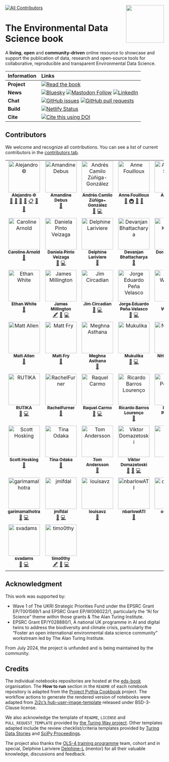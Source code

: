 <img src="book/_static/edsbook_logo-black.png" width="120" align="Right" /></a>

<!-- ALL-CONTRIBUTORS-BADGE:START - Do not remove or modify this section -->
[![All Contributors](https://img.shields.io/badge/all_contributors-51-orange.svg?style=flat-square)](#contributors-)
<!-- ALL-CONTRIBUTORS-BADGE:END -->

# The Environmental Data Science book

A **living**, **open** and **community-driven** online resource to showcase and support the publication of data, research and open-source tools for collaborative, reproducible and transparent Environmental Data Science.

| Information | Links                                                                                                                                                                                                                                                                                                                                                                                                                                                                                                     |
| :--- |:----------------------------------------------------------------------------------------------------------------------------------------------------------------------------------------------------------------------------------------------------------------------------------------------------------------------------------------------------------------------------------------------------------------------------------------------------------------------------------------------------------|
| **Project** | [![Read the book](https://img.shields.io/badge/read-the%20book-blue.svg)](https://edsbook.org)                                                                                                                                                                                                                                                                                                                                                                                                            |
| **News** | [![Bluesky](https://img.shields.io/static/v1.svg?label=Bluesky&message=@eds-book&logo=bluesky&style=flat&color=blue)](https://bsky.app/profile/eds-book.bsky.social) [![Mastodon Follow](https://img.shields.io/mastodon/follow/111501755257678389?domain=https%3A%2F%2Ffosstodon.org&style=social)](https://fosstodon.org/@eds_book)   [![LinkedIn](https://img.shields.io/static/v1.svg?label=LinkedIn&message=@edsbook&logo=linkedin&style=flat&color=blue)](https://www.linkedin.com/company/edsbook) |
| **Chat** | [![GitHub issues](https://img.shields.io/github/issues/eds-book/eds-book)](https://github.com/eds-book/eds-book/issues) [![GitHub pull requests](https://img.shields.io/github/issues-pr/eds-book/eds-book)](https://github.com/eds-book/eds-book/pulls)                                                                                                                                                                                                                    |
| **Build** | [![Netlify Status](https://api.netlify.com/api/v1/badges/42296a4e-b896-4253-8910-f17cd137e842/deploy-status)](https://app.netlify.com/sites/the-environmental-ds-book/deploys)                                                                                                                                                           |
| **Cite** | [![Cite this using DOI](https://zenodo.org/badge/374708612.svg)](https://zenodo.org/badge/latestdoi/374708612)                                                                                                                                                                                                                                                                                                                                                                                            |

## Contributors

We welcome and recognize all contributions. You can see a list of current contributors in the [contributors tab](https://github.com/eds-book/eds-book/graphs/contributors).
<!-- ALL-CONTRIBUTORS-LIST:START - Do not remove or modify this section -->
<!-- prettier-ignore-start -->
<!-- markdownlint-disable -->
<table>
  <tbody>
    <tr>
      <td align="center" valign="top" width="14.28%"><a href="https://github.com/acocac"><img src="https://avatars.githubusercontent.com/u/13321552?v=4?s=100" width="100px;" alt="Alejandro ©"/><br /><sub><b>Alejandro ©</b></sub></a><br /><a href="https://github.com/eds-book/eds-book/commits?author=acocac" title="Documentation">📖</a> <a href="https://github.com/eds-book/eds-book/pulls?q=is%3Apr+reviewed-by%3Aacocac" title="Reviewed Pull Requests">👀</a> <a href="#maintenance-acocac" title="Maintenance">🚧</a> <a href="#projectManagement-acocac" title="Project Management">📆</a> <a href="#eventOrganizing-acocac" title="Event Organizing">📋</a> <a href="#question-acocac" title="Answering Questions">💬</a> <a href="#talk-acocac" title="Talks">📢</a></td>
      <td align="center" valign="top" width="14.28%"><a href="https://github.com/aedebus"><img src="https://avatars.githubusercontent.com/u/92375762?v=4?s=100" width="100px;" alt="Amandine Debus"/><br /><sub><b>Amandine Debus</b></sub></a><br /><a href="https://github.com/eds-book/eds-book/pulls?q=is%3Apr+reviewed-by%3Aaedebus" title="Reviewed Pull Requests">👀</a></td>
      <td align="center" valign="top" width="14.28%"><a href="https://ancazugo.github.io"><img src="https://avatars.githubusercontent.com/u/33363093?v=4?s=100" width="100px;" alt="Andrés Camilo Zúñiga-González"/><br /><sub><b>Andrés Camilo Zúñiga-González</b></sub></a><br /><a href="#blog-ancazugo" title="Blogposts">📝</a> <a href="https://github.com/eds-book/eds-book/commits?author=ancazugo" title="Code">💻</a></td>
      <td align="center" valign="top" width="14.28%"><a href="http://www.mn.uio.no/geo/english/people/adm/annefou/"><img src="https://avatars.githubusercontent.com/u/8168508?v=4?s=100" width="100px;" alt="Anne Fouilloux"/><br /><sub><b>Anne Fouilloux</b></sub></a><br /><a href="#ideas-annefou" title="Ideas, Planning, & Feedback">🤔</a> <a href="#infra-annefou" title="Infrastructure (Hosting, Build-Tools, etc)">🚇</a> <a href="#maintenance-annefou" title="Maintenance">🚧</a> <a href="https://github.com/eds-book/eds-book/pulls?q=is%3Apr+reviewed-by%3Aannefou" title="Reviewed Pull Requests">👀</a></td>
      <td align="center" valign="top" width="14.28%"><a href="http://www.aleesteele.com"><img src="https://avatars.githubusercontent.com/u/18509789?v=4?s=100" width="100px;" alt="Anne Lee Steele"/><br /><sub><b>Anne Lee Steele</b></sub></a><br /><a href="#ideas-aleesteele" title="Ideas, Planning, & Feedback">🤔</a></td>
      <td align="center" valign="top" width="14.28%"><a href="https://github.com/bnubald"><img src="https://avatars.githubusercontent.com/u/55503826?v=4?s=100" width="100px;" alt="Bryn N. Ubald"/><br /><sub><b>Bryn N. Ubald</b></sub></a><br /><a href="https://github.com/eds-book/eds-book/commits?author=bnubald" title="Tests">⚠️</a> <a href="#blog-bnubald" title="Blogposts">📝</a> <a href="https://github.com/eds-book/eds-book/commits?author=bnubald" title="Code">💻</a></td>
      <td align="center" valign="top" width="14.28%"><a href="http://www.appel.co.uk"><img src="https://avatars.githubusercontent.com/u/16980052?v=4?s=100" width="100px;" alt="Cam Appel"/><br /><sub><b>Cam Appel</b></sub></a><br /><a href="#blog-camappel" title="Blogposts">📝</a> <a href="https://github.com/eds-book/eds-book/commits?author=camappel" title="Code">💻</a></td>
    </tr>
    <tr>
      <td align="center" valign="top" width="14.28%"><a href="https://github.com/crlna16"><img src="https://avatars.githubusercontent.com/u/87019747?v=4?s=100" width="100px;" alt="Caroline Arnold"/><br /><sub><b>Caroline Arnold</b></sub></a><br /><a href="https://github.com/eds-book/eds-book/pulls?q=is%3Apr+reviewed-by%3Acrlna16" title="Reviewed Pull Requests">👀</a></td>
      <td align="center" valign="top" width="14.28%"><a href="https://gitlab.com/dapivei"><img src="https://avatars.githubusercontent.com/u/30577740?v=4?s=100" width="100px;" alt="Daniela Pinto Veizaga"/><br /><sub><b>Daniela Pinto Veizaga</b></sub></a><br /><a href="#blog-dapivei" title="Blogposts">📝</a> <a href="https://github.com/eds-book/eds-book/commits?author=dapivei" title="Code">💻</a></td>
      <td align="center" valign="top" width="14.28%"><a href="https://github.com/Delphine-L"><img src="https://avatars.githubusercontent.com/u/11195061?v=4?s=100" width="100px;" alt="Delphine Lariviere"/><br /><sub><b>Delphine Lariviere</b></sub></a><br /><a href="#ideas-Delphine-L" title="Ideas, Planning, & Feedback">🤔</a></td>
      <td align="center" valign="top" width="14.28%"><a href="https://sites.google.com/site/bhattacharyadevanjan/home"><img src="https://avatars.githubusercontent.com/u/66441551?v=4?s=100" width="100px;" alt="Devanjan Bhattacharya"/><br /><sub><b>Devanjan Bhattacharya</b></sub></a><br /><a href="https://github.com/eds-book/eds-book/pulls?q=is%3Apr+reviewed-by%3Adbhatedin" title="Reviewed Pull Requests">👀</a></td>
      <td align="center" valign="top" width="14.28%"><a href="https://github.com/dorankhamis"><img src="https://avatars.githubusercontent.com/u/6764290?v=4?s=100" width="100px;" alt="Doran Khamis"/><br /><sub><b>Doran Khamis</b></sub></a><br /><a href="https://github.com/eds-book/eds-book/pulls?q=is%3Apr+reviewed-by%3Adorankhamis" title="Reviewed Pull Requests">👀</a></td>
      <td align="center" valign="top" width="14.28%"><a href="http://edchalstrey.com/"><img src="https://avatars.githubusercontent.com/u/5486164?v=4?s=100" width="100px;" alt="Ed Chalstrey"/><br /><sub><b>Ed Chalstrey</b></sub></a><br /><a href="#ideas-edwardchalstrey1" title="Ideas, Planning, & Feedback">🤔</a></td>
      <td align="center" valign="top" width="14.28%"><a href="https://github.com/EstherPlomp"><img src="https://avatars.githubusercontent.com/u/46314469?v=4?s=100" width="100px;" alt="Esther Plomp"/><br /><sub><b>Esther Plomp</b></sub></a><br /><a href="https://github.com/eds-book/eds-book/pulls?q=is%3Apr+reviewed-by%3AEstherPlomp" title="Reviewed Pull Requests">👀</a> <a href="#ideas-EstherPlomp" title="Ideas, Planning, & Feedback">🤔</a></td>
    </tr>
    <tr>
      <td align="center" valign="top" width="14.28%"><a href="https://www.weecology.org/"><img src="https://avatars.githubusercontent.com/u/744427?v=4?s=100" width="100px;" alt="Ethan White"/><br /><sub><b>Ethan White</b></sub></a><br /><a href="https://github.com/eds-book/eds-book/pulls?q=is%3Apr+reviewed-by%3Aethanwhite" title="Reviewed Pull Requests">👀</a></td>
      <td align="center" valign="top" width="14.28%"><a href="https://landscapemodelling.net"><img src="https://avatars.githubusercontent.com/u/5046372?v=4?s=100" width="100px;" alt="James Millington"/><br /><sub><b>James Millington</b></sub></a><br /><a href="#content-jamesdamillington" title="Content">🖋</a> <a href="#blog-jamesdamillington" title="Blogposts">📝</a> <a href="https://github.com/eds-book/eds-book/commits?author=jamesdamillington" title="Code">💻</a></td>
      <td align="center" valign="top" width="14.28%"><a href="http://inconsistentrecords.co.uk"><img src="https://avatars.githubusercontent.com/u/731727?v=4?s=100" width="100px;" alt="Jim Circadian"/><br /><sub><b>Jim Circadian</b></sub></a><br /><a href="#blog-JimCircadian" title="Blogposts">📝</a> <a href="https://github.com/eds-book/eds-book/commits?author=JimCircadian" title="Code">💻</a></td>
      <td align="center" valign="top" width="14.28%"><a href="https://github.com/jedpe"><img src="https://avatars.githubusercontent.com/u/17885931?v=4?s=100" width="100px;" alt="Jorge Eduardo Peña Velasco"/><br /><sub><b>Jorge Eduardo Peña Velasco</b></sub></a><br /><a href="#blog-jedpe" title="Blogposts">📝</a> <a href="https://github.com/eds-book/eds-book/commits?author=jedpe" title="Code">💻</a></td>
      <td align="center" valign="top" width="14.28%"><a href="https://whitakerlab.github.io"><img src="https://avatars.githubusercontent.com/u/3626306?v=4?s=100" width="100px;" alt="Kirstie Whitaker"/><br /><sub><b>Kirstie Whitaker</b></sub></a><br /><a href="#ideas-KirstieJane" title="Ideas, Planning, & Feedback">🤔</a></td>
      <td align="center" valign="top" width="14.28%"><a href="https://thinkswhat.github.io"><img src="https://avatars.githubusercontent.com/u/113912876?v=4?s=100" width="100px;" alt="Lucky J. YANG"/><br /><sub><b>Lucky J. YANG</b></sub></a><br /><a href="#blog-thinkswhat" title="Blogposts">📝</a> <a href="https://github.com/eds-book/eds-book/commits?author=thinkswhat" title="Code">💻</a></td>
      <td align="center" valign="top" width="14.28%"><a href="http://malvikasharan.github.io/"><img src="https://avatars.githubusercontent.com/u/5370471?v=4?s=100" width="100px;" alt="Malvika Sharan"/><br /><sub><b>Malvika Sharan</b></sub></a><br /><a href="#ideas-malvikasharan" title="Ideas, Planning, & Feedback">🤔</a></td>
    </tr>
    <tr>
      <td align="center" valign="top" width="14.28%"><a href="https://github.com/mja2106"><img src="https://avatars.githubusercontent.com/u/33626681?v=4?s=100" width="100px;" alt="Matt Allen"/><br /><sub><b>Matt Allen</b></sub></a><br /><a href="https://github.com/eds-book/eds-book/pulls?q=is%3Apr+reviewed-by%3Amja2106" title="Reviewed Pull Requests">👀</a></td>
      <td align="center" valign="top" width="14.28%"><a href="https://github.com/mattfry-ceh"><img src="https://avatars.githubusercontent.com/u/12858205?v=4?s=100" width="100px;" alt="Matt Fry"/><br /><sub><b>Matt Fry</b></sub></a><br /><a href="https://github.com/eds-book/eds-book/pulls?q=is%3Apr+reviewed-by%3Amattfry-ceh" title="Reviewed Pull Requests">👀</a></td>
      <td align="center" valign="top" width="14.28%"><a href="https://github.com/asthanameghna"><img src="https://avatars.githubusercontent.com/u/34877328?v=4?s=100" width="100px;" alt="Meghna Asthana"/><br /><sub><b>Meghna Asthana</b></sub></a><br /><a href="https://github.com/eds-book/eds-book/pulls?q=is%3Apr+reviewed-by%3Aasthanameghna" title="Reviewed Pull Requests">👀</a></td>
      <td align="center" valign="top" width="14.28%"><a href="https://mukulikapahari.medium.com"><img src="https://avatars.githubusercontent.com/u/60316606?v=4?s=100" width="100px;" alt="Mukulika"/><br /><sub><b>Mukulika</b></sub></a><br /><a href="#blog-Mukulikaa" title="Blogposts">📝</a> <a href="https://github.com/eds-book/eds-book/commits?author=Mukulikaa" title="Code">💻</a></td>
      <td align="center" valign="top" width="14.28%"><a href="https://github.com/NHomer-Edi"><img src="https://avatars.githubusercontent.com/u/73164641?v=4?s=100" width="100px;" alt="NHomer-Edi"/><br /><sub><b>NHomer-Edi</b></sub></a><br /><a href="#content-NHomer-Edi" title="Content">🖋</a> <a href="https://github.com/eds-book/eds-book/pulls?q=is%3Apr+reviewed-by%3ANHomer-Edi" title="Reviewed Pull Requests">👀</a></td>
      <td align="center" valign="top" width="14.28%"><a href="https://github.com/SkirOwen"><img src="https://avatars.githubusercontent.com/u/8680744?v=4?s=100" width="100px;" alt="Owen Allemang"/><br /><sub><b>Owen Allemang</b></sub></a><br /><a href="#blog-SkirOwen" title="Blogposts">📝</a> <a href="https://github.com/eds-book/eds-book/commits?author=SkirOwen" title="Code">💻</a></td>
      <td align="center" valign="top" width="14.28%"><a href="https://github.com/polpel"><img src="https://avatars.githubusercontent.com/u/56694450?v=4?s=100" width="100px;" alt="Paolo Pelucchi"/><br /><sub><b>Paolo Pelucchi</b></sub></a><br /><a href="https://github.com/eds-book/eds-book/pulls?q=is%3Apr+reviewed-by%3Apolpel" title="Reviewed Pull Requests">👀</a></td>
    </tr>
    <tr>
      <td align="center" valign="top" width="14.28%"><a href="https://github.com/Rutika-16"><img src="https://avatars.githubusercontent.com/u/121792213?v=4?s=100" width="100px;" alt="RUTIKA"/><br /><sub><b>RUTIKA</b></sub></a><br /><a href="#blog-Rutika-16" title="Blogposts">📝</a> <a href="https://github.com/eds-book/eds-book/commits?author=Rutika-16" title="Code">💻</a></td>
      <td align="center" valign="top" width="14.28%"><a href="https://github.com/RachelFurner"><img src="https://avatars.githubusercontent.com/u/47982456?v=4?s=100" width="100px;" alt="RachelFurner"/><br /><sub><b>RachelFurner</b></sub></a><br /><a href="https://github.com/eds-book/eds-book/pulls?q=is%3Apr+reviewed-by%3ARachelFurner" title="Reviewed Pull Requests">👀</a></td>
      <td align="center" valign="top" width="14.28%"><a href="https://github.com/raquelcarmo"><img src="https://avatars.githubusercontent.com/u/30031382?v=4?s=100" width="100px;" alt="Raquel Carmo"/><br /><sub><b>Raquel Carmo</b></sub></a><br /><a href="#blog-raquelcarmo" title="Blogposts">📝</a> <a href="https://github.com/eds-book/eds-book/commits?author=raquelcarmo" title="Code">💻</a></td>
      <td align="center" valign="top" width="14.28%"><a href="http://about.me/ricardobarroslourenco"><img src="https://avatars.githubusercontent.com/u/7102375?v=4?s=100" width="100px;" alt="Ricardo Barros Lourenço"/><br /><sub><b>Ricardo Barros Lourenço</b></sub></a><br /><a href="https://github.com/eds-book/eds-book/pulls?q=is%3Apr+reviewed-by%3Aricardobarroslourenco" title="Reviewed Pull Requests">👀</a></td>
      <td align="center" valign="top" width="14.28%"><a href="https://www.researchgate.net/profile/Rizzieri_Pedruzzi"><img src="https://avatars.githubusercontent.com/u/42970500?v=4?s=100" width="100px;" alt="Rizzieri Pedruzzi"/><br /><sub><b>Rizzieri Pedruzzi</b></sub></a><br /><a href="https://github.com/eds-book/eds-book/pulls?q=is%3Apr+reviewed-by%3Arpedruzzi" title="Reviewed Pull Requests">👀</a></td>
      <td align="center" valign="top" width="14.28%"><a href="https://github.com/samueljackson92"><img src="https://avatars.githubusercontent.com/u/2487781?v=4?s=100" width="100px;" alt="Samuel Jackson"/><br /><sub><b>Samuel Jackson</b></sub></a><br /><a href="#blog-samueljackson92" title="Blogposts">📝</a> <a href="https://github.com/eds-book/eds-book/commits?author=samueljackson92" title="Code">💻</a></td>
      <td align="center" valign="top" width="14.28%"><a href="https://sgibson91.github.io/"><img src="https://avatars.githubusercontent.com/u/44771837?v=4?s=100" width="100px;" alt="Sarah Gibson"/><br /><sub><b>Sarah Gibson</b></sub></a><br /><a href="#ideas-sgibson91" title="Ideas, Planning, & Feedback">🤔</a></td>
    </tr>
    <tr>
      <td align="center" valign="top" width="14.28%"><a href="https://scotthosking.com"><img src="https://avatars.githubusercontent.com/u/10783052?v=4?s=100" width="100px;" alt="Scott Hosking"/><br /><sub><b>Scott Hosking</b></sub></a><br /><a href="#ideas-scotthosking" title="Ideas, Planning, & Feedback">🤔</a></td>
      <td align="center" valign="top" width="14.28%"><a href="https://github.com/tinaok"><img src="https://avatars.githubusercontent.com/u/46813815?v=4?s=100" width="100px;" alt="Tina Odaka"/><br /><sub><b>Tina Odaka</b></sub></a><br /><a href="https://github.com/eds-book/eds-book/pulls?q=is%3Apr+reviewed-by%3Atinaok" title="Reviewed Pull Requests">👀</a></td>
      <td align="center" valign="top" width="14.28%"><a href="https://www.bas.ac.uk/profile/tomand"><img src="https://avatars.githubusercontent.com/u/26459412?v=4?s=100" width="100px;" alt="Tom Andersson"/><br /><sub><b>Tom Andersson</b></sub></a><br /><a href="https://github.com/eds-book/eds-book/pulls?q=is%3Apr+reviewed-by%3Atom-andersson" title="Reviewed Pull Requests">👀</a></td>
      <td align="center" valign="top" width="14.28%"><a href="https://github.com/ViktorDomazetoski"><img src="https://avatars.githubusercontent.com/u/101590116?v=4?s=100" width="100px;" alt="Viktor Domazetoski"/><br /><sub><b>Viktor Domazetoski</b></sub></a><br /><a href="https://github.com/eds-book/eds-book/issues?q=author%3AViktorDomazetoski" title="Bug reports">🐛</a> <a href="#blog-ViktorDomazetoski" title="Blogposts">📝</a> <a href="https://github.com/eds-book/eds-book/commits?author=ViktorDomazetoski" title="Code">💻</a></td>
      <td align="center" valign="top" width="14.28%"><a href="https://weiji14.xyz"><img src="https://avatars.githubusercontent.com/u/23487320?v=4?s=100" width="100px;" alt="Wei Ji"/><br /><sub><b>Wei Ji</b></sub></a><br /><a href="https://github.com/eds-book/eds-book/pulls?q=is%3Apr+reviewed-by%3Aweiji14" title="Reviewed Pull Requests">👀</a></td>
      <td align="center" valign="top" width="14.28%"><a href="https://github.com/William-gregory"><img src="https://avatars.githubusercontent.com/u/37665577?v=4?s=100" width="100px;" alt="Will Gregory"/><br /><sub><b>Will Gregory</b></sub></a><br /><a href="https://github.com/eds-book/eds-book/pulls?q=is%3Apr+reviewed-by%3AWilliam-gregory" title="Reviewed Pull Requests">👀</a></td>
      <td align="center" valign="top" width="14.28%"><a href="https://github.com/Tc99m"><img src="https://avatars.githubusercontent.com/u/104446155?v=4?s=100" width="100px;" alt="Zehao Liu"/><br /><sub><b>Zehao Liu</b></sub></a><br /><a href="https://github.com/eds-book/eds-book/pulls?q=is%3Apr+reviewed-by%3ATc99m" title="Reviewed Pull Requests">👀</a></td>
    </tr>
    <tr>
      <td align="center" valign="top" width="14.28%"><a href="https://github.com/garimamalhotra"><img src="https://avatars.githubusercontent.com/u/7003802?v=4?s=100" width="100px;" alt="garimamalhotra"/><br /><sub><b>garimamalhotra</b></sub></a><br /><a href="#blog-garimamalhotra" title="Blogposts">📝</a> <a href="https://github.com/eds-book/eds-book/commits?author=garimamalhotra" title="Code">💻</a></td>
      <td align="center" valign="top" width="14.28%"><a href="https://github.com/jmifdal"><img src="https://avatars.githubusercontent.com/u/15648611?v=4?s=100" width="100px;" alt="jmifdal"/><br /><sub><b>jmifdal</b></sub></a><br /><a href="#blog-jmifdal" title="Blogposts">📝</a> <a href="https://github.com/eds-book/eds-book/commits?author=jmifdal" title="Code">💻</a></td>
      <td align="center" valign="top" width="14.28%"><a href="https://github.com/louisavz"><img src="https://avatars.githubusercontent.com/u/63079440?v=4?s=100" width="100px;" alt="louisavz"/><br /><sub><b>louisavz</b></sub></a><br /><a href="https://github.com/eds-book/eds-book/pulls?q=is%3Apr+reviewed-by%3Alouisavz" title="Reviewed Pull Requests">👀</a></td>
      <td align="center" valign="top" width="14.28%"><a href="https://github.com/nbarlowATI"><img src="https://avatars.githubusercontent.com/u/33832774?v=4?s=100" width="100px;" alt="nbarlowATI"/><br /><sub><b>nbarlowATI</b></sub></a><br /><a href="https://github.com/eds-book/eds-book/pulls?q=is%3Apr+reviewed-by%3AnbarlowATI" title="Reviewed Pull Requests">👀</a></td>
      <td align="center" valign="top" width="14.28%"><a href="https://github.com/oscarbau"><img src="https://avatars.githubusercontent.com/u/41731874?v=4?s=100" width="100px;" alt="oscarbau"/><br /><sub><b>oscarbau</b></sub></a><br /><a href="https://github.com/eds-book/eds-book/pulls?q=is%3Apr+reviewed-by%3Aoscarbau" title="Reviewed Pull Requests">👀</a></td>
      <td align="center" valign="top" width="14.28%"><a href="https://github.com/rsignell"><img src="https://avatars.githubusercontent.com/u/125569335?v=4?s=100" width="100px;" alt="rsignell"/><br /><sub><b>rsignell</b></sub></a><br /><a href="https://github.com/eds-book/eds-book/issues?q=author%3Arsignell" title="Bug reports">🐛</a></td>
      <td align="center" valign="top" width="14.28%"><a href="https://github.com/shmh40"><img src="https://avatars.githubusercontent.com/u/56727418?v=4?s=100" width="100px;" alt="shmh40"/><br /><sub><b>shmh40</b></sub></a><br /><a href="#blog-shmh40" title="Blogposts">📝</a> <a href="https://github.com/eds-book/eds-book/commits?author=shmh40" title="Code">💻</a></td>
    </tr>
    <tr>
      <td align="center" valign="top" width="14.28%"><a href="https://github.com/svadams"><img src="https://avatars.githubusercontent.com/u/8512966?v=4?s=100" width="100px;" alt="svadams"/><br /><sub><b>svadams</b></sub></a><br /><a href="#blog-svadams" title="Blogposts">📝</a> <a href="https://github.com/eds-book/eds-book/commits?author=svadams" title="Code">💻</a></td>
      <td align="center" valign="top" width="14.28%"><a href="https://github.com/timo0thy"><img src="https://avatars.githubusercontent.com/u/51698422?v=4?s=100" width="100px;" alt="timo0thy"/><br /><sub><b>timo0thy</b></sub></a><br /><a href="#content-timo0thy" title="Content">🖋</a> <a href="#blog-timo0thy" title="Blogposts">📝</a> <a href="https://github.com/eds-book/eds-book/commits?author=timo0thy" title="Code">💻</a></td>
    </tr>
  </tbody>
</table>

<!-- markdownlint-restore -->
<!-- prettier-ignore-end -->

<!-- ALL-CONTRIBUTORS-LIST:END -->

## Acknowledgment 

This work was supported by: 
* Wave 1 of The UKRI Strategic Priorities Fund under the EPSRC Grant EP/T001569/1 and EPSRC Grant EP/W006022/1, particularly the “AI for Science” theme within those grants & The Alan Turing Institute.
* EPSRC Grant EP/Y028880/1, A national UK programme in AI and digital twins to address the biodiversity and climate crisis, particularly the “Foster an open international environmental data science community” workstream led by The Alan Turing Institute. 

From July 2024, the project is unfunded and is being maintained by the community.

## Credits

The individual notebooks repositories are hosted at the [eds-book](https://github.com/eds-book) organisation. 
The **How to run** section in the `README` of each notebook repository is adapted from the [Project Pythia Cookbook](https://cookbooks.projectpythia.org/) project. 
The workflow actions to generate the rendered version of notebooks were adapted from [2i2c’s hub-user-image-template](https://github.com/2i2c-org/hub-user-image-template) released under BSD-3-Clause license.    

We also acknowledge the template of `README`, `LICENSE` and `PULL_REQUEST_TEMPLATE` provided by [the Turing Way project](https://github.com/alan-turing-institute/the-turing-way). 
Other templates adapted include the review checklist/criteria templates provided by [Turing Data Stories](https://github.com/alan-turing-institute/TuringDataStories/blob/main/.github/ISSUE_TEMPLATE/review_template.md) and [SciPy Proceedings](https://github.com/scipy-conference/scipy_proceedings/blob/632099a7e62d192a5d66156dc70547fd9f35cb81/review_criteria.md).

The project also thanks the [OLS-4 training programme](https://openlifesci.org/ols-4/projects-participants/) team, cohort and in special, Delphine Lariviere [Delphine-L](https://github.com/Delphine-L) (mentor) for all their valuable knowledge, discussions and feedback.